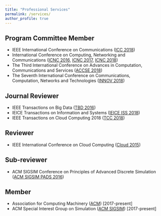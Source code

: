 ```yaml
---
title: "Professional Services"
permalink: /services/
author_profile: true
---
```


## Program Committee Member 
* IEEE International Conference on Communications ([ICC 2018](http://icc2018.ieee-icc.org/))
* International Conference on Computing, Networking and Communications ([ICNC 2016](http://www.conf-icnc.org/2016/), [ICNC 2017](http://www.conf-icnc.org/2017/), [ICNC 2018](http://www.conf-icnc.org/2018/))
* The Third International Conference on Advances in Computation, Communications and Services ([ACCSE 2018](https://www.iaria.org/conferences2018/ACCSE18.html))
* The Seventh International Conference on Communications, Computation, Networks and Technologies ([INNOV 2018](https://www.iaria.org/conferences2018/INNOV18.html))


## Journal Reviewer
* IEEE Transactions on Big Data ([TBD 2016](https://www.computer.org/web/tbd))
* IEICE Transactions on Information and Systems ([IEICE ISS 2018](https://www.ieice.org/eng/shiori/mokuji_iss.html))
* IEEE Transactions on Cloud Computing 2018 ([TCC 2018](https://www.computer.org/web/tcc))

## Reviewer
* IEEE International Conference on Cloud Computing ([Cloud 2015](https://ieeexplore.ieee.org/xpl/mostRecentIssue.jsp?punumber=7194474))

## Sub-reviewer
* ACM SIGSIM Conference on Principles of Advanced Discrete Simulation ([ACM SIGSIM PADS 2016](https://www.acm-sigsim-pads.org/))

## Member
* Association for Computing Machinery ([ACM](https://www.acm.org/)) [2017-present]
* ACM Special Interest Group on Simulation ([ACM SIGSIM](https://www.acm.org/special-interest-groups/sigs/sigsim)) [2017-present]